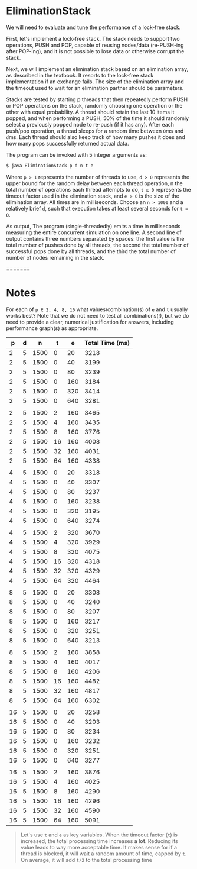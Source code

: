 EliminationStack
================

We will need to evaluate and tune the performance of a lock-free stack.

First, let's implement a lock-free stack. The stack needs to support two operations, PUSH and POP, capable of reusing nodes/data (re-PUSH-ing after POP-ing), and it is not possible to lose data or otherwise corrupt the stack.

Next, we will implement an elimination stack based on an elimination array, as described in the textbook. It resorts to the lock-free stack implementation if an exchange fails. The size of the elimination array and the timeout used to wait for an elimination partner should be parameters.

Stacks are tested by starting p threads that then repeatedly perform PUSH or POP operations on the stack, randomly choosing one operation or the other with equal probability. A thread should retain the last 10 items it popped, and when performing a PUSH, 50% of the time it should randomly select a previously popped node to re-push (if it has any). After each push/pop operation, a thread sleeps for a random time between `0`ms and `d`ms. Each thread should also keep track of how many pushes it does and how many pops successfully returned actual data.


The program can be invoked with 5 integer arguments as:
```bash
$ java EliminationStack p d n t e
```

Where `p > 1` represents the number of threads to use, `d > 0` represents the upper bound for the random delay between each thread operation, n the total number of operations each thread attempts to do, `t ≥ 0` represents the timeout factor used in the elimination stack, and `e > 0` is the size of the elimination array. All times are in milliseconds. Choose an `n > 1000` and a relatively brief `d`, such that execution takes at least several seconds for `t = 0`.

As output, The program (single-threadedly) emits a time in milliseconds measuring the entire concurrent simulation on one line. A second line of output contains three numbers separated by spaces: the first value is the total number of pushes done by all threads, the second the total number of successful pops done by all threads, and the third the total number of number of nodes remaining in the stack.

=======

# Notes


For each of `p ∈ 2, 4, 8, 16` what values/combination(s) of `e` and `t` usually works best? Note that we do not need to test all combinations(!), but we do need to provide a clear, numerical justification for answers, including performance graph(s) as appropriate.

| p  | d | n    | t  | e   | Total Time (ms) | 
|----|---|------|----|-----|-----------------| 
| 2  | 5 | 1500 | 0  | 20  | 3218            | 
| 2  | 5 | 1500 | 0  | 40  | 3199            | 
| 2  | 5 | 1500 | 0  | 80  | 3239            | 
| 2  | 5 | 1500 | 0  | 160 | 3184            | 
| 2  | 5 | 1500 | 0  | 320 | 3414            | 
| 2  | 5 | 1500 | 0  | 640 | 3281            | 
|    |   |      |    |     |                 | 
| 2  | 5 | 1500 | 2  | 160 | 3465            | 
| 2  | 5 | 1500 | 4  | 160 | 3435            | 
| 2  | 5 | 1500 | 8  | 160 | 3776            | 
| 2  | 5 | 1500 | 16 | 160 | 4008            | 
| 2  | 5 | 1500 | 32 | 160 | 4031            | 
| 2  | 5 | 1500 | 64 | 160 | 4338            | 
|    |   |      |    |     |                 | 
| 4  | 5 | 1500 | 0  | 20  | 3318            | 
| 4  | 5 | 1500 | 0  | 40  | 3307            | 
| 4  | 5 | 1500 | 0  | 80  | 3237            | 
| 4  | 5 | 1500 | 0  | 160 | 3238            | 
| 4  | 5 | 1500 | 0  | 320 | 3195            | 
| 4  | 5 | 1500 | 0  | 640 | 3274            | 
|    |   |      |    |     |                 | 
| 4  | 5 | 1500 | 2  | 320 | 3670            | 
| 4  | 5 | 1500 | 4  | 320 | 3929            | 
| 4  | 5 | 1500 | 8  | 320 | 4075            | 
| 4  | 5 | 1500 | 16 | 320 | 4318            | 
| 4  | 5 | 1500 | 32 | 320 | 4329            | 
| 4  | 5 | 1500 | 64 | 320 | 4464            | 
|    |   |      |    |     |                 | 
| 8  | 5 | 1500 | 0  | 20  | 3308            | 
| 8  | 5 | 1500 | 0  | 40  | 3240            | 
| 8  | 5 | 1500 | 0  | 80  | 3207            | 
| 8  | 5 | 1500 | 0  | 160 | 3217            | 
| 8  | 5 | 1500 | 0  | 320 | 3251            | 
| 8  | 5 | 1500 | 0  | 640 | 3213            | 
|    |   |      |    |     |                 | 
| 8  | 5 | 1500 | 2  | 160 | 3858            | 
| 8  | 5 | 1500 | 4  | 160 | 4017            | 
| 8  | 5 | 1500 | 8  | 160 | 4206            | 
| 8  | 5 | 1500 | 16 | 160 | 4482            | 
| 8  | 5 | 1500 | 32 | 160 | 4817            | 
| 8  | 5 | 1500 | 64 | 160 | 6302            | 
|    |   |      |    |     |                 | 
| 16 | 5 | 1500 | 0  | 20  | 3258            | 
| 16 | 5 | 1500 | 0  | 40  | 3203            | 
| 16 | 5 | 1500 | 0  | 80  | 3234            | 
| 16 | 5 | 1500 | 0  | 160 | 3232            | 
| 16 | 5 | 1500 | 0  | 320 | 3251            | 
| 16 | 5 | 1500 | 0  | 640 | 3277            | 
|    |   |      |    |     |                 | 
| 16 | 5 | 1500 | 2  | 160 | 3876            | 
| 16 | 5 | 1500 | 4  | 160 | 4025            | 
| 16 | 5 | 1500 | 8  | 160 | 4290            | 
| 16 | 5 | 1500 | 16 | 160 | 4296            | 
| 16 | 5 | 1500 | 32 | 160 | 4590            | 
| 16 | 5 | 1500 | 64 | 160 | 5091            | 



> Let's use `t` and `e` as key variables. When the timeout factor (`t`) is increased, the total processing time increases **a lot**. Reducing its value leads to way more acceptable time. It makes sense for if a thread is blocked, it will wait a random amount of time, capped by `t`. On average, it will add `t/2` to the total processing time
